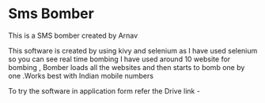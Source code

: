 # Sms Bomber

This is a SMS bomber created by Arnav

This software is created by using kivy and selenium
as I have used selenium so you can see real time bombing I have used around 10 website for bombing , Bomber loads all the websites and then starts to bomb one by one
.Works best with Indian mobile numbers 

To try the software in application form refer the
Drive link -
